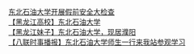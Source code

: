   
[东北石油大学开展假前安全大检查](http://www.dianyue.me/archives/370/2l99obajyhn12o3f/)  
[【黑龙江高校】东北石油大学](http://www.dianyue.me/archives/728/dxhc2v201h43p1nq/)  
[【黑龙江妹子】东北石油大学，现居濮阳](http://www.dianyue.me/archives/763/2x2kfnyzim66nvum/)  
[【八联时事播报】东北石油大学师生一行来我站参观学习](http://www.dianyue.me/archives/062/r41h9rbzlh9wk6ho/)